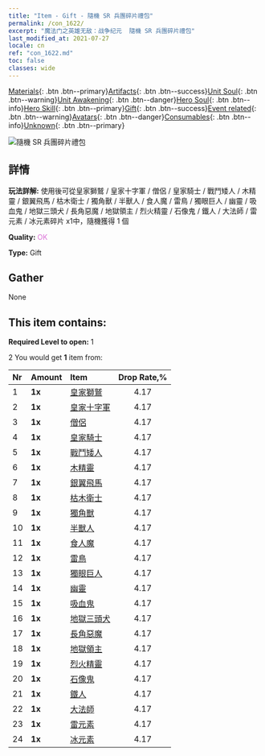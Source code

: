 ```yaml
---
title: "Item - Gift - 隨機 SR 兵團碎片禮包"
permalink: /con_1622/
excerpt: "魔法门之英雄无敌：战争纪元  隨機 SR 兵團碎片禮包"
last_modified_at: 2021-07-27
locale: cn
ref: "con_1622.md"
toc: false
classes: wide
---
```

 [Materials](/ItemsCN/){: .btn .btn--primary}[Artifacts](/ItemsCN/Artifacts/){: .btn .btn--success}[Unit Soul](/ItemsCN/UnitSoul/){: .btn .btn--warning}[Unit Awakening](/ItemsCN/UnitAwakening/){: .btn .btn--danger}[Hero Soul](/ItemsCN/HeroSoul/){: .btn .btn--info}[Hero Skill](/ItemsCN/HeroSkill/){: .btn .btn--primary}[Gift](/ItemsCN/Gift/){: .btn .btn--success}[Event related](/ItemsCN/Events/){: .btn .btn--warning}[Avatars](/ItemsCN/Avatars/){: .btn .btn--danger}[Consumables](/ItemsCN/Consumables/){: .btn .btn--info}[Unknown](/ItemsCN/Unknown/){: .btn .btn--primary}

 ![隨機 SR 兵團碎片禮包](/images/t/i_907238.png)

## 詳情
 **玩法詳解:** 使用後可從皇家獅鷲 / 皇家十字軍 / 僧侶 / 皇家騎士 / 戰鬥矮人 / 木精靈 / 銀翼飛馬 / 枯木衛士 / 獨角獸 / 半獸人 / 食人魔 / 雷鳥 / 獨眼巨人 / 幽靈 / 吸血鬼 / 地獄三頭犬 / 長角惡魔 / 地獄領主 / 烈火精靈 / 石像鬼 / 鐵人 / 大法師 / 雷元素 / 冰元素碎片 x1中，隨機獲得 1 個

 **Quality:** <span style="color: #DA70D6">OK</span>

 **Type:** Gift

## Gather

  None

## This item contains:

 **Required Level to open:** 1

 2 You would get **1** item  from:

  | Nr | Amount |     Item    | Drop Rate,% |
  |:---|:-------|:------------|:---------:|
  | 1 |  **1x** | [皇家獅鷲](/cn/Items/unt_192/) | 4.17 | 
  | 2 |  **1x** | [皇家十字軍](/cn/Items/unt_193/) | 4.17 | 
  | 3 |  **1x** | [僧侶](/cn/Items/unt_194/) | 4.17 | 
  | 4 |  **1x** | [皇家騎士](/cn/Items/unt_195/) | 4.17 | 
  | 5 |  **1x** | [戰鬥矮人](/cn/Items/unt_200/) | 4.17 | 
  | 6 |  **1x** | [木精靈](/cn/Items/unt_201/) | 4.17 | 
  | 7 |  **1x** | [銀翼飛馬](/cn/Items/unt_202/) | 4.17 | 
  | 8 |  **1x** | [枯木衛士](/cn/Items/unt_203/) | 4.17 | 
  | 9 |  **1x** | [獨角獸](/cn/Items/unt_204/) | 4.17 | 
  | 10 |  **1x** | [半獸人](/cn/Items/unt_219/) | 4.17 | 
  | 11 |  **1x** | [食人魔](/cn/Items/unt_220/) | 4.17 | 
  | 12 |  **1x** | [雷鳥](/cn/Items/unt_221/) | 4.17 | 
  | 13 |  **1x** | [獨眼巨人](/cn/Items/unt_222/) | 4.17 | 
  | 14 |  **1x** | [幽靈](/cn/Items/unt_210/) | 4.17 | 
  | 15 |  **1x** | [吸血鬼](/cn/Items/unt_211/) | 4.17 | 
  | 16 |  **1x** | [地獄三頭犬](/cn/Items/unt_228/) | 4.17 | 
  | 17 |  **1x** | [長角惡魔](/cn/Items/unt_229/) | 4.17 | 
  | 18 |  **1x** | [地獄領主](/cn/Items/unt_230/) | 4.17 | 
  | 19 |  **1x** | [烈火精靈](/cn/Items/unt_231/) | 4.17 | 
  | 20 |  **1x** | [石像鬼](/cn/Items/unt_236/) | 4.17 | 
  | 21 |  **1x** | [鐵人](/cn/Items/unt_237/) | 4.17 | 
  | 22 |  **1x** | [大法師](/cn/Items/unt_238/) | 4.17 | 
  | 23 |  **1x** | [雷元素](/cn/Items/unt_263/) | 4.17 | 
  | 24 |  **1x** | [冰元素](/cn/Items/unt_264/) | 4.17 | 
